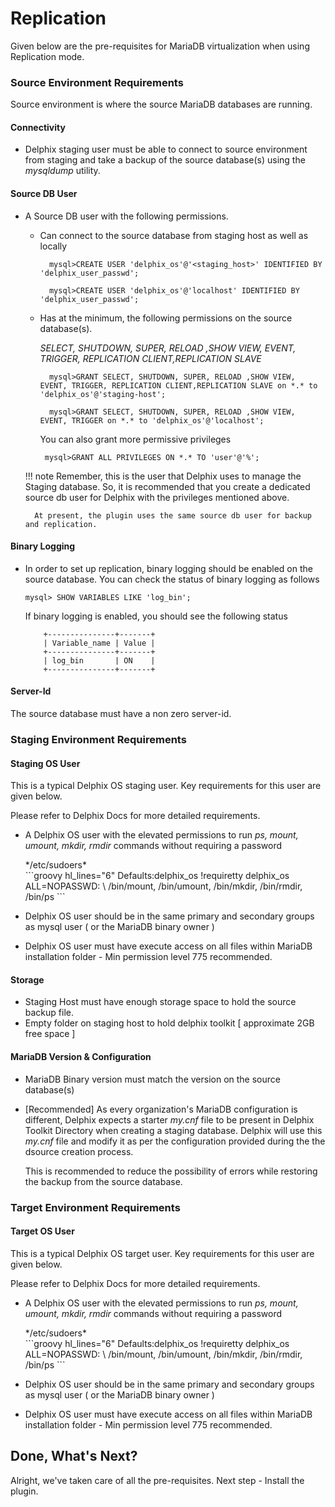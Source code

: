 # Replication

Given below are the pre-requisites for MariaDB virtualization when using Replication mode.

### Source Environment Requirements
    
 Source environment is where the source MariaDB databases are running. 

#### Connectivity
 - Delphix staging user must be able to connect to source environment from staging and take a backup of the source database(s) using the *mysqldump* utility.

#### Source DB User
- A Source DB user with the following permissions. 


    - Can connect to the source database from staging host as well as locally
      ```jql
        mysql>CREATE USER 'delphix_os'@'<staging_host>' IDENTIFIED BY 'delphix_user_passwd';
      ```  
      ```jql       
        mysql>CREATE USER 'delphix_os'@'localhost' IDENTIFIED BY 'delphix_user_passwd';
      ```    
  
    - Has at the minimum, the following permissions on the source database(s).
  
        *SELECT, SHUTDOWN, SUPER, RELOAD ,SHOW VIEW, EVENT, TRIGGER, REPLICATION CLIENT,REPLICATION SLAVE*
      ```jql    
        mysql>GRANT SELECT, SHUTDOWN, SUPER, RELOAD ,SHOW VIEW, EVENT, TRIGGER, REPLICATION CLIENT,REPLICATION SLAVE on *.* to 'delphix_os'@'staging-host';
      ```
      ```jql          
        mysql>GRANT SELECT, SHUTDOWN, SUPER, RELOAD ,SHOW VIEW, EVENT, TRIGGER on *.* to 'delphix_os'@'localhost';
      ```  
      
        You can also grant more permissive privileges  
        ```jql 
         mysql>GRANT ALL PRIVILEGES ON *.* TO 'user'@'%';
        ```  

    !!! note
        Remember, this is the user that Delphix uses to manage the Staging database. 
        So, it is recommended that you create a dedicated source db user for Delphix with the privileges 
        mentioned above.
  
        At present, the plugin uses the same source db user for backup and replication.
        

#### Binary Logging 
- In order to set up replication, binary logging should be enabled on the source database.
  You can check the status of binary logging as follows 
  
    ```jql
    mysql> SHOW VARIABLES LIKE 'log_bin';
    ```
  If binary logging is enabled, you should see the following status
    ```commandline
        +---------------+-------+
        | Variable_name | Value |
        +---------------+-------+
        | log_bin       | ON    |
        +---------------+-------+
    ```

#### Server-Id
The source database must have a non zero server-id. 

### Staging Environment Requirements

#### Staging OS User

This is a typical Delphix OS staging user. 
Key requirements for this user are given below. 

Please refer to Delphix Docs for more detailed requirements.

- A Delphix OS user with the elevated permissions to run *ps, mount, umount, mkdir, rmdir* 
  commands without requiring a password 

    <div class="code_box_outer">
        <div class="code_box_title">
              <span class="code_title">*/etc/sudoers*</span>
        </div>
        <div>
            ```groovy hl_lines="6"
                Defaults:delphix_os !requiretty
                delphix_os ALL=NOPASSWD: \ 
                /bin/mount, /bin/umount, /bin/mkdir, /bin/rmdir, /bin/ps
            ```
        </div>
    </div>
  
 - Delphix OS user should be in the same primary and secondary groups as mysql user ( or the MariaDB binary owner )
 - Delphix OS user must have execute access on all files within MariaDB installation folder - Min permission level 775 recommended.

#### Storage
 - Staging Host must have enough storage space to hold the source backup file. 
 - Empty folder on staging host to hold delphix toolkit [ approximate 2GB free space ]

#### MariaDB Version & Configuration
- MariaDB Binary version must match the version on the source database(s)
  
- <span class="code_title">[Recommended] </span>
  As every  organization's MariaDB configuration is different, 
  Delphix expects a starter *my.cnf* file to be present in Delphix Toolkit Directory when creating a staging database.
  Delphix will use this *my.cnf* file and modify it as per the configuration provided during the the dsource creation process. 
  
    This is recommended to reduce the possibility of errors while restoring the backup from the source database.


### Target Environment Requirements

#### Target OS User

This is a typical Delphix OS target user.
Key requirements for this user are given below.

Please refer to Delphix Docs for more detailed requirements.

- A Delphix OS user with the elevated permissions to run *ps, mount, umount, mkdir, rmdir*
  commands without requiring a password

    <div class="code_box_outer">
        <div class="code_box_title">
              <span class="code_title">*/etc/sudoers*</span>
        </div>
        <div>
            ```groovy hl_lines="6"
                Defaults:delphix_os !requiretty
                delphix_os ALL=NOPASSWD: \ 
                /bin/mount, /bin/umount, /bin/mkdir, /bin/rmdir, /bin/ps
            ```
        </div>
    </div>

- Delphix OS user should be in the same primary and secondary groups as mysql user ( or the MariaDB binary owner )
- Delphix OS user must have execute access on all files within MariaDB installation folder - Min permission level 775 recommended.


Done, What's Next?
----------------
Alright, we've taken care of all the pre-requisites. Next step - Install the plugin.   

